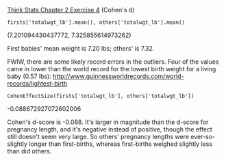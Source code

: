 [Think Stats Chapter 2 Exercise 4](http://greenteapress.com/thinkstats2/html/thinkstats2003.html#toc24) (Cohen's d)

```
firsts['totalwgt_lb'].mean(), others['totalwgt_lb'].mean()
```
(7.201094430437772, 7.325855614973262)

First babies' mean weight is 7.20 lbs; others' is 7.32. 

FWIW, there are some likely record errors in the outliers. Four of the values came in lower than the world record for the lowest birth weight for a living baby (0.57 lbs): http://www.guinnessworldrecords.com/world-records/lightest-birth 

```
CohenEffectSize(firsts['totalwgt_lb'], others['totalwgt_lb'])
```
-0.088672927072602006 
 
Cohen's d-score is -0.088. It's larger in magnitude than the d-score for pregnancy length, and it's negative instead of positive, though the effect still doesn't seem very large. So others' pregnancy lengths were ever-so-slightly longer than first-births, whereas first-births weighed slightly less than did others.


